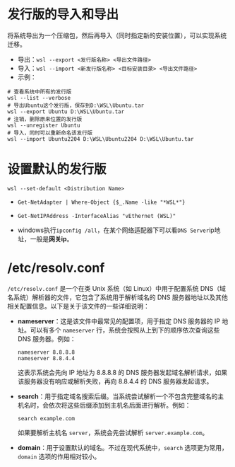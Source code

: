 # 发行版的导入和导出
将系统导出为一个压缩包，然后再导入（同时指定新的安装位置），可以实现系统迁移。
- 导出：`wsl --export <发行版名称> <导出文件路径>`
- 导入：`wsl --import <新发行版名称> <目标安装目录> <导出文件路径>`
- 示例：
```shell
# 查看系统中所有的发行版
wsl --list --verbose
# 导出Ubuntu这个发行版，保存到D:\WSL\Ubuntu.tar
wsl --export Ubuntu D:\WSL\Ubuntu.tar
# 注销，删除原来位置的发行版
wsl --unregister Ubuntu
# 导入，同时可以重新命名该发行版
wsl --import Ubuntu2204 D:\WSL\Ubuntu2204 D:\WSL\Ubuntu.tar
```

# 设置默认的发行版
```shell
wsl --set-default <Distribution Name>
```


- `Get-NetAdapter | Where-Object {$_.Name -like "*WSL*"}`
- `Get-NetIPAddress -InterfaceAlias "vEthernet (WSL)"`

-  windows执行`ipconfig /all`，在某个网络适配器下可以看`DNS Server`ip地址，一般是**网关ip**。

# /etc/resolv.conf
`/etc/resolv.conf` 是一个在类 Unix 系统（如 Linux）中用于配置系统 DNS（域名系统）解析器的文件，它包含了系统用于解析域名的 DNS 服务器地址以及其他相关配置信息。以下是关于该文件的一些详细说明：
- **nameserver**：这是该文件中最常见的配置项，用于指定 DNS 服务器的 IP 地址。可以有多个 `nameserver` 行，系统会按照从上到下的顺序依次查询这些 DNS 服务器。例如：
    ```
    nameserver 8.8.8.8
    nameserver 8.8.4.4
    ```
    这表示系统会先向 IP 地址为 8.8.8.8 的 DNS 服务器发起域名解析请求，如果该服务器没有响应或解析失败，再向 8.8.4.4 的 DNS 服务器发起请求。

- **search**：用于指定域名搜索后缀。当系统尝试解析一个不包含完整域名的主机名时，会依次将这些后缀添加到主机名后面进行解析。例如：
    ```
    search example.com
    ```
    如果要解析主机名 `server`，系统会先尝试解析 `server.example.com`。

- **domain**：用于设置默认的域名。不过在现代系统中，`search` 选项更为常用，`domain` 选项的作用相对较小。
